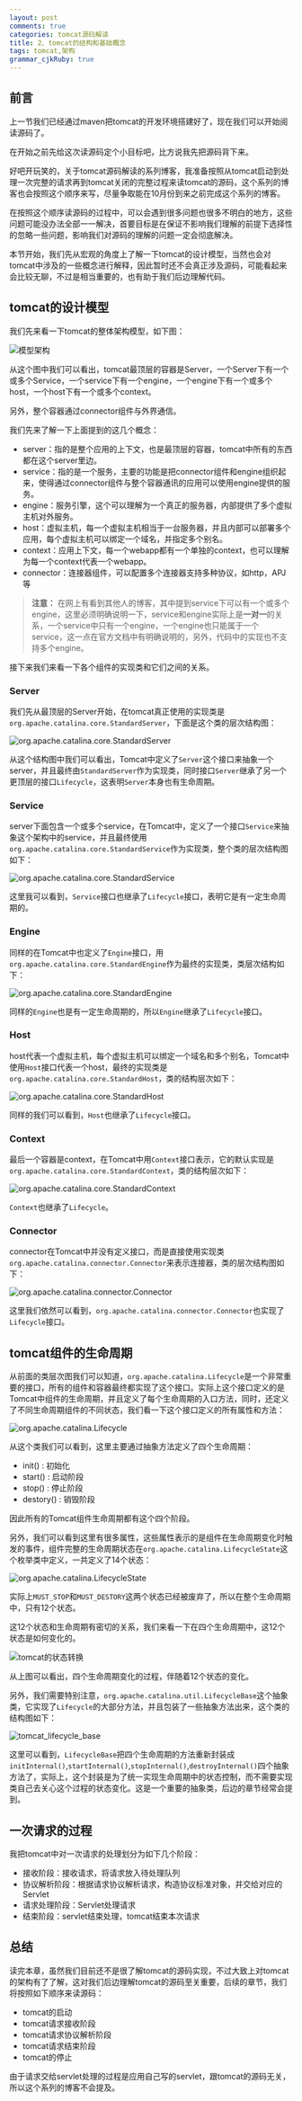 ```yaml
---
layout: post
comments: true
categories: tomcat源码解读
title: 2、tomcat的结构和基础概念
tags: tomcat,架构
grammar_cjkRuby: true
---
```


## 前言

上一节我们已经通过maven把tomcat的开发环境搭建好了，现在我们可以开始阅读源码了。

在开始之前先给这次读源码定个小目标吧，比方说我先把源码背下来。

好吧开玩笑的，关于tomcat源码解读的系列博客，我准备按照从tomcat启动到处理一次完整的请求再到tomcat关闭的完整过程来读tomcat的源码，这个系列的博客也会按照这个顺序来写，尽量争取能在10月份到来之前完成这个系列的博客。

在按照这个顺序读源码的过程中，可以会遇到很多问题也很多不明白的地方，这些问题可能没办法全部一一解决，首要目标是在保证不影响我们理解的前提下选择性的忽略一些问题，影响我们对源码的理解的问题一定会彻底解决。

本节开始，我们先从宏观的角度上了解一下tomcat的设计模型，当然也会对tomcat中涉及的一些概念进行解释，因此暂时还不会真正涉及源码，可能看起来会比较无聊，不过是相当重要的，也有助于我们后边理解代码。

## tomcat的设计模型

我们先来看一下tomcat的整体架构模型，如下图：

![模型架构][1]

从这个图中我们可以看出，tomcat最顶层的容器是Server，一个Server下有一个或多个Service，一个service下有一个engine，一个engine下有一个或多个host，一个host下有一个或多个context。

另外，整个容器通过connector组件与外界通信。

我们先来了解一下上面提到的这几个概念：

* server：指的是整个应用的上下文，也是最顶层的容器，tomcat中所有的东西都在这个server里边。
* service：指的是一个服务，主要的功能是把connector组件和engine组织起来，使得通过connector组件与整个容器通讯的应用可以使用engine提供的服务。
* engine：服务引擎，这个可以理解为一个真正的服务器，内部提供了多个虚拟主机对外服务。
* host：虚拟主机，每一个虚拟主机相当于一台服务器，并且内部可以部署多个应用，每个虚拟主机可以绑定一个域名，并指定多个别名。
* context：应用上下文，每一个webapp都有一个单独的context，也可以理解为每一个context代表一个webapp。
* connector：连接器组件，可以配置多个连接器支持多种协议，如http，APJ等

> **注意：** 在网上有看到其他人的博客，其中提到service下可以有一个或多个engine，这里必须明确说明一下，service和engine实际上是**一对一**的关系，一个service中只有一个engine，一个engine也只能属于一个service，这一点在官方文档中有明确说明的，另外，代码中的实现也不支持多个engine。

接下来我们来看一下各个组件的实现类和它们之间的关系。

### Server

我们先从最顶层的Server开始，在tomcat真正使用的实现类是`org.apache.catalina.core.StandardServer`，下面是这个类的层次结构图：

![org.apache.catalina.core.StandardServer][2]

从这个结构图中我们可以看出，Tomcat中定义了`Server`这个接口来抽象一个server，并且最终由`StandardServer`作为实现类，同时接口`Server`继承了另一个更顶层的接口`Lifecycle`，这表明`Server`本身也有生命周期。

### Service

server下面包含一个或多个service，在Tomcat中，定义了一个接口`Service`来抽象这个架构中的service，并且最终使用`org.apache.catalina.core.StandardService`作为实现类，整个类的层次结构图如下：

![org.apache.catalina.core.StandardService][3]

这里我可以看到，`Service`接口也继承了`Lifecycle`接口，表明它是有一定生命周期的。

### Engine

同样的在Tomcat中也定义了`Engine`接口，用`org.apache.catalina.core.StandardEngine`作为最终的实现类，类层次结构如下：

![org.apache.catalina.core.StandardEngine][4]

同样的`Engine`也是有一定生命周期的，所以`Engine`继承了`Lifecycle`接口。

### Host

host代表一个虚拟主机，每个虚拟主机可以绑定一个域名和多个别名，Tomcat中使用`Host`接口代表一个host，最终的实现类是`org.apache.catalina.core.StandardHost`，类的结构层次如下：

![org.apache.catalina.core.StandardHost][5]

同样的我们可以看到，`Host`也继承了`Lifecycle`接口。

### Context

最后一个容器是context，在Tomcat中用`Context`接口表示，它的默认实现是`org.apache.catalina.core.StandardContext`，类的结构层次如下：

![org.apache.catalina.core.StandardContext][6]

`Context`也继承了`Lifecycle`。

### Connector

connector在Tomcat中并没有定义接口，而是直接使用实现类`org.apache.catalina.connector.Connector`来表示连接器，类的层次结构图如下：

![org.apache.catalina.connector.Connector][7]

这里我们依然可以看到，`org.apache.catalina.connector.Connector`也实现了`Lifecycle`接口。

## tomcat组件的生命周期

从前面的类层次图我们可以知道，`org.apache.catalina.Lifecycle`是一个非常重要的接口，所有的组件和容器最终都实现了这个接口。实际上这个接口定义的是Tomcat中组件的生命周期，并且定义了每个生命周期的入口方法，同时，还定义了不同生命周期组件的不同状态，我们看一下这个接口定义的所有属性和方法：

![org.apache.catalina.Lifecycle][8]

从这个类我们可以看到，这里主要通过抽象方法定义了四个生命周期：

* init() : 初始化
* start() : 启动阶段
* stop() : 停止阶段
* destory() : 销毁阶段

因此所有的Tomcat组件生命周期都有这个四个阶段。

另外，我们可以看到这里有很多属性，这些属性表示的是组件在生命周期变化时触发的事件，组件完整的生命周期状态在`org.apache.catalina.LifecycleState`这个枚举类中定义，一共定义了14个状态：

![org.apache.catalina.LifecycleState][9]

实际上`MUST_STOP`和`MUST_DESTORY`这两个状态已经被废弃了，所以在整个生命周期中，只有12个状态。

这12个状态和生命周期有密切的关系，我们来看一下在四个生命周期中，这12个状态是如何变化的。

![tomcat的状态转换][10]

从上图可以看出，四个生命周期变化的过程，伴随着12个状态的变化。

另外，我们需要特别注意，`org.apache.catalina.util.LifecycleBase`这个抽象类，它实现了`Lifecycle`的大部分方法，并且包装了一些抽象方法出来，这个类的结构图如下：

![tomcat_lifecycle_base][11]

这里可以看到，`LifecycleBase`把四个生命周期的方法重新封装成`initInternal()`,`startInternal()`,`stopInternal()`,`destroyInternal()`四个抽象方法了，实际上，这个封装是为了统一实现生命周期中的状态控制，而不需要实现类自己去关心这个过程的状态变化。这是一个重要的抽象类，后边的章节经常会提到。

## 一次请求的过程

我把tomcat中对一次请求的处理划分为如下几个阶段：

* 接收阶段：接收请求，将请求放入待处理队列
* 协议解析阶段：根据请求协议解析请求，构造协议标准对象，并交给对应的Servlet
* 请求处理阶段：Servlet处理请求
* 结束阶段：servlet结束处理，tomcat结束本次请求

## 总结

读完本章，虽然我们目前还不是很了解tomcat的源码实现，不过大致上对tomcat的架构有了了解，这对我们后边理解tomcat的源码至关重要，后续的章节，我们将按照如下顺序来读源码：

* tomcat的启动
* tomcat请求接收阶段
* tomcat请求协议解析阶段
* tomcat请求结束阶段
* tomcat的停止

由于请求交给servlet处理的过程是应用自己写的servlet，跟tomcat的源码无关，所以这个系列的博客不会提及。

 [1]: https://raw.githubusercontent.com/kael-aiur/image-repo1/master/tomcat_read_source/tomcat_struts/tomcat_structs.png "tomcat模型架构" 
 [2]: https://raw.githubusercontent.com/kael-aiur/image-repo1/master/tomcat_read_source/tomcat_struts/standard_server.png "org.apache.catalina.core.StandardServer"
 [3]: https://raw.githubusercontent.com/kael-aiur/image-repo1/master/tomcat_read_source/tomcat_struts/standard_service.png "org.apache.catalina.core.StandardService"
 [4]: https://raw.githubusercontent.com/kael-aiur/image-repo1/master/tomcat_read_source/tomcat_struts/standard_engine.png "org.apache.catalina.core.StandardEngine"
 [5]: https://raw.githubusercontent.com/kael-aiur/image-repo1/master/tomcat_read_source/tomcat_struts/standard_host.png "org.apache.catalina.core.StandardHost"
 [6]: https://raw.githubusercontent.com/kael-aiur/image-repo1/master/tomcat_read_source/tomcat_struts/standard_context.png "org.apache.catalina.core.StandardContext"
 [7]: https://raw.githubusercontent.com/kael-aiur/image-repo1/master/tomcat_read_source/tomcat_struts/standard_connector.png "org.apache.catalina.connector.Connector"
 [8]: https://raw.githubusercontent.com/kael-aiur/image-repo1/master/tomcat_read_source/tomcat_struts/lifecycle.png "org.apache.catalina.Lifecycle"
 [9]: https://raw.githubusercontent.com/kael-aiur/image-repo1/master/tomcat_read_source/tomcat_struts/lifecycle_state.png "org.apache.catalina.LifecycleState"
 [10]: https://raw.githubusercontent.com/kael-aiur/image-repo1/master/tomcat_read_source/tomcat_struts/tomcat_state_transform.png "tomcat的状态转换"
 [11]: https://raw.githubusercontent.com/kael-aiur/image-repo1/master/tomcat_read_source/tomcat_struts/tomcat_lifecycle_base.png "tomcat_lifecycle_base"
